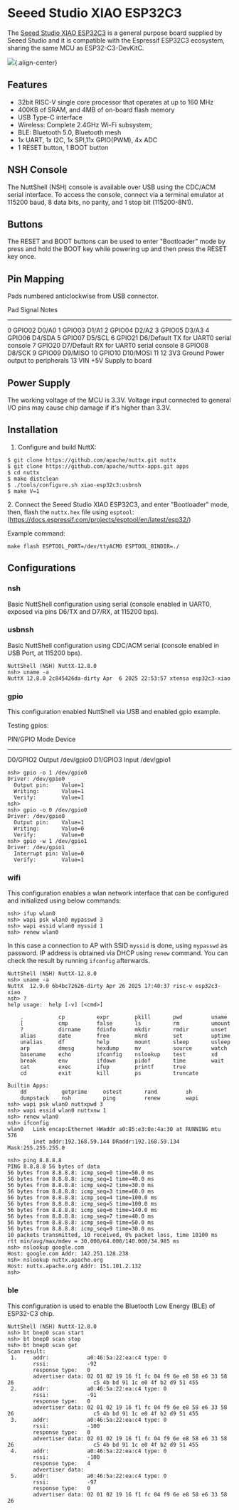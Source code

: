 Seeed Studio XIAO ESP32C3
=========================

The [Seeed Studio XIAO
ESP32C3](https://wiki.seeedstudio.com/xiao_esp32c3_getting_started/) is
a general purpose board supplied by Seeed Studio and it is compatible
with the Espressif ESP32C3 ecosystem, sharing the same MCU as
ESP32-C3-DevKitC.

![](xiao-esp32c3.jpg){.align-center}

Features
--------

-   32­bit RISC­-V single ­core processor that operates at up to 160 MHz
-   400KB of SRAM, and 4MB of on-board flash memory
-   USB Type-C interface
-   Wireless: Complete 2.4GHz Wi-Fi subsystem;
-   BLE: Bluetooth 5.0, Bluetooth mesh
-   1x UART, 1x I2C, 1x SPI,11x GPIO(PWM), 4x ADC
-   1 RESET button, 1 BOOT button

NSH Console
-----------

The NuttShell (NSH) console is available over USB using the CDC/ACM
serial interface. To access the console, connect via a terminal emulator
at 115200 baud, 8 data bits, no parity, and 1 stop bit (115200-8N1).

Buttons
-------

The RESET and BOOT buttons can be used to enter \"Bootloader\" mode by
press and hold the BOOT key while powering up and then press the RESET
key once.

Pin Mapping
-----------

Pads numbered anticlockwise from USB connector.

  Pad     Signal       Notes
  ------- ------------ ----------------------------------------
  0       GPIO02       D0/A0
  1       GPIO03       D1/A1
  2       GPIO04       D2/A2
  3       GPIO05       D3/A3
  4       GPIO06       D4/SDA
  5       GPIO07       D5/SCL
  6       GPIO21       D6/Default TX for UART0 serial console
  7       GPIO20       D7/Default RX for UART0 serial console
  8       GPIO08       D8/SCK
  9       GPIO09       D9/MISO
  10      GPIO10       D10/MOSI
  11 12   3V3 Ground   Power output to peripherals
  13      VIN          +5V Supply to board

Power Supply
------------

The working voltage of the MCU is 3.3V. Voltage input connected to
general I/O pins may cause chip damage if it's higher than 3.3V.

Installation
------------

1.  Configure and build NuttX:

``` {.console}
$ git clone https://github.com/apache/nuttx.git nuttx
$ git clone https://github.com/apache/nuttx-apps.git apps
$ cd nuttx
$ make distclean
$ ./tools/configure.sh xiao-esp32c3:usbnsh
$ make V=1
```

2\. Connect the Seeed Studio XIAO ESP32C3, and enter \"Bootloader\"
mode, then, flash the `nuttx.hex` file using `esptool`:
(<https://docs.espressif.com/projects/esptool/en/latest/esp32/>)

Example command:

``` {.bash}
make flash ESPTOOL_PORT=/dev/ttyACM0 ESPTOOL_BINDIR=./
```

Configurations
--------------

### nsh

Basic NuttShell configuration using serial (console enabled in UART0,
exposed via pins D6/TX and D7/RX, at 115200 bps).

### usbnsh

Basic NuttShell configuration using CDC/ACM serial (console enabled in
USB Port, at 115200 bps).

``` {.console}
NuttShell (NSH) NuttX-12.8.0
nsh> uname -a
NuttX 12.8.0 2c845426da-dirty Apr  6 2025 22:53:57 xtensa esp32c3-xiao
```

### gpio

This configuration enabled NuttShell via USB and enabled gpio example.

Testing gpios:

  PIN/GPIO   Mode     Device
  ---------- -------- ------------
  D0/GPIO2   Output   /dev/gpio0
  D1/GPIO3   Input    /dev/gpio1

``` {.console}
nsh> gpio -o 1 /dev/gpio0
Driver: /dev/gpio0
  Output pin:    Value=1
  Writing:       Value=1
  Verify:        Value=1
nsh> 
nsh> gpio -o 0 /dev/gpio0
Driver: /dev/gpio0
  Output pin:    Value=1
  Writing:       Value=0
  Verify:        Value=0
nsh> gpio -w 1 /dev/gpio1
Driver: /dev/gpio1
  Interrupt pin: Value=0
  Verify:        Value=1
```

### wifi

This configuration enables a wlan network interface that can be
configured and initialized using below commands:

    nsh> ifup wlan0
    nsh> wapi psk wlan0 mypasswd 3
    nsh> wapi essid wlan0 myssid 1
    nsh> renew wlan0

In this case a connection to AP with SSID `myssid` is done, using
`mypasswd` as password. IP address is obtained via DHCP using `renew`
command. You can check the result by running `ifconfig` afterwards.

``` {.console}
NuttShell (NSH) NuttX-12.8.0
nsh> uname -a
NuttX  12.9.0 6b4bc72626-dirty Apr 26 2025 17:40:37 risc-v esp32c3-xiao
nsh> ?
help usage:  help [-v] [<cmd>]

    .           cp          expr        pkill       pwd         uname       
    [           cmp         false       ls          rm          umount      
    ?           dirname     fdinfo      mkdir       rmdir       unset       
    alias       date        free        mkrd        set         uptime      
    unalias     df          help        mount       sleep       usleep      
    arp         dmesg       hexdump     mv          source      watch       
    basename    echo        ifconfig    nslookup    test        xd          
    break       env         ifdown      pidof       time        wait        
    cat         exec        ifup        printf      true        
    cd          exit        kill        ps          truncate    

Builtin Apps:
    dd           getprime     ostest       rand         sh           
    dumpstack    nsh          ping         renew        wapi         
nsh> wapi psk wlan0 nuttxpwd 3
nsh> wapi essid wlan0 nuttxnw 1
nsh> renew wlan0
nsh> ifconfig
wlan0   Link encap:Ethernet HWaddr a0:85:e3:0e:4a:30 at RUNNING mtu 576
        inet addr:192.168.59.144 DRaddr:192.168.59.134 Mask:255.255.255.0

nsh> ping 8.8.8.8
PING 8.8.8.8 56 bytes of data
56 bytes from 8.8.8.8: icmp_seq=0 time=50.0 ms
56 bytes from 8.8.8.8: icmp_seq=1 time=40.0 ms
56 bytes from 8.8.8.8: icmp_seq=2 time=30.0 ms
56 bytes from 8.8.8.8: icmp_seq=3 time=60.0 ms
56 bytes from 8.8.8.8: icmp_seq=4 time=100.0 ms
56 bytes from 8.8.8.8: icmp_seq=5 time=100.0 ms
56 bytes from 8.8.8.8: icmp_seq=6 time=140.0 ms
56 bytes from 8.8.8.8: icmp_seq=7 time=40.0 ms
56 bytes from 8.8.8.8: icmp_seq=8 time=50.0 ms
56 bytes from 8.8.8.8: icmp_seq=9 time=30.0 ms
10 packets transmitted, 10 received, 0% packet loss, time 10100 ms
rtt min/avg/max/mdev = 30.000/64.000/140.000/34.985 ms
nsh> nslookup google.com
Host: google.com Addr: 142.251.128.238
nsh> nslookup nuttx.apache.org
Host: nuttx.apache.org Addr: 151.101.2.132
nsh> 
```

### ble

This configuration is used to enable the Bluetooth Low Energy (BLE) of
ESP32-C3 chip.

``` {.console}
NuttShell (NSH) NuttX-12.8.0
nsh> bt bnep0 scan start
nsh> bt bnep0 scan stop
nsh> bt bnep0 scan get
Scan result:
 1.     addr:            a0:46:5a:22:ea:c4 type: 0
        rssi:            -92
        response type:   0
        advertiser data: 02 01 02 19 16 f1 fc 04 f9 6e e8 58 e6 33 58 26                         c5 4b bd 91 1c e0 4f b2 d9 51 455
 2.     addr:            a0:46:5a:22:ea:c4 type: 0
        rssi:            -91
        response type:   0
        advertiser data: 02 01 02 19 16 f1 fc 04 f9 6e e8 58 e6 33 58 26                         c5 4b bd 91 1c e0 4f b2 d9 51 455
 3.     addr:            a0:46:5a:22:ea:c4 type: 0
        rssi:            -100
        response type:   0
        advertiser data: 02 01 02 19 16 f1 fc 04 f9 6e e8 58 e6 33 58 26                         c5 4b bd 91 1c e0 4f b2 d9 51 455
 4.     addr:            a0:46:5a:22:ea:c4 type: 0
        rssi:            -100
        response type:   4
        advertiser data:
 5.     addr:            a0:46:5a:22:ea:c4 type: 0
        rssi:            -97
        response type:   0
        advertiser data: 02 01 02 19 16 f1 fc 04 f9 6e e8 58 e6 33 58 26        
```

